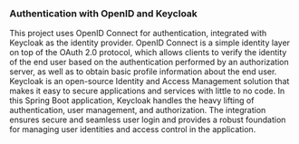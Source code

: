 ### Authentication with OpenID and Keycloak

This project uses OpenID Connect for authentication, integrated with Keycloak as the identity provider. OpenID Connect is a simple identity layer on top of the OAuth 2.0 protocol, which allows clients to verify the identity of the end user based on the authentication performed by an authorization server, as well as to obtain basic profile information about the end user. Keycloak is an open-source Identity and Access Management solution that makes it easy to secure applications and services with little to no code. In this Spring Boot application, Keycloak handles the heavy lifting of authentication, user management, and authorization. The integration ensures secure and seamless user login and provides a robust foundation for managing user identities and access control in the application.
